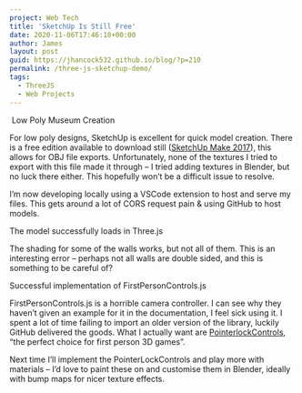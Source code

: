 ```yaml
---
project: Web Tech
title: 'SketchUp Is Still Free'
date: 2020-11-06T17:46:18+00:00
author: James
layout: post
guid: https://jhancock532.github.io/blog/?p=210
permalink: /three-js-sketchup-demo/
tags:
  - ThreeJS
  - Web Projects
---
```

<img loading="lazy" src="https://jhancock532.github.io/blog/wp-content/uploads/2020/11/Low-Triangle-Success-1024x541.jpg" alt="" class="wp-image-211" srcset="https://jhancock532.github.io/blog/wp-content/uploads/2020/11/Low-Triangle-Success-1024x541.jpg 1024w, https://jhancock532.github.io/blog/wp-content/uploads/2020/11/Low-Triangle-Success-300x159.jpg 300w, https://jhancock532.github.io/blog/wp-content/uploads/2020/11/Low-Triangle-Success-768x406.jpg 768w, https://jhancock532.github.io/blog/wp-content/uploads/2020/11/Low-Triangle-Success-1536x812.jpg 1536w, https://jhancock532.github.io/blog/wp-content/uploads/2020/11/Low-Triangle-Success.jpg 1920w" sizes="(max-width: 767px) 89vw, (max-width: 1000px) 54vw, (max-width: 1071px) 543px, 580px" />
Low Poly Museum Creation

For low poly designs, SketchUp is excellent for quick model creation. There is a free edition available to download still ([SketchUp Make 2017](https://www.sketchup.com/download/all)), this allows for OBJ file exports. Unfortunately, none of the textures I tried to export with this file made it through &#8211; I tried adding textures in Blender, but no luck there either. This hopefully won&#8217;t be a difficult issue to resolve.

<!--more-->

I&#8217;m now developing locally using a VSCode extension to host and serve my files. This gets around a lot of CORS request pain & using GitHub to host models.

<img loading="lazy" src="https://jhancock532.github.io/blog/wp-content/uploads/2020/11/No-Shading-Luck-However-1024x576.jpg" alt="" class="wp-image-212" srcset="https://jhancock532.github.io/blog/wp-content/uploads/2020/11/No-Shading-Luck-However-1024x576.jpg 1024w, https://jhancock532.github.io/blog/wp-content/uploads/2020/11/No-Shading-Luck-However-300x169.jpg 300w, https://jhancock532.github.io/blog/wp-content/uploads/2020/11/No-Shading-Luck-However-768x432.jpg 768w, https://jhancock532.github.io/blog/wp-content/uploads/2020/11/No-Shading-Luck-However-1536x864.jpg 1536w, https://jhancock532.github.io/blog/wp-content/uploads/2020/11/No-Shading-Luck-However.jpg 1920w" sizes="(max-width: 767px) 89vw, (max-width: 1000px) 54vw, (max-width: 1071px) 543px, 580px" />The model successfully loads in Three.js

The shading for some of the walls works, but not all of them. This is an interesting error &#8211; perhaps not all walls are double sided, and this is something to be careful of?

<img loading="lazy" src="https://jhancock532.github.io/blog/wp-content/uploads/2020/11/Successful-Implementation-of-First-Person-Controls-Rather-Sickening-1024x346.jpg" alt="" class="wp-image-213" srcset="https://jhancock532.github.io/blog/wp-content/uploads/2020/11/Successful-Implementation-of-First-Person-Controls-Rather-Sickening-1024x346.jpg 1024w, https://jhancock532.github.io/blog/wp-content/uploads/2020/11/Successful-Implementation-of-First-Person-Controls-Rather-Sickening-300x101.jpg 300w, https://jhancock532.github.io/blog/wp-content/uploads/2020/11/Successful-Implementation-of-First-Person-Controls-Rather-Sickening-768x259.jpg 768w, https://jhancock532.github.io/blog/wp-content/uploads/2020/11/Successful-Implementation-of-First-Person-Controls-Rather-Sickening-1536x518.jpg 1536w, https://jhancock532.github.io/blog/wp-content/uploads/2020/11/Successful-Implementation-of-First-Person-Controls-Rather-Sickening-2048x691.jpg 2048w" sizes="(max-width: 767px) 89vw, (max-width: 1000px) 54vw, (max-width: 1071px) 543px, 580px" />Successful implementation of FirstPersonControls.js

FirstPersonControls.js is a horrible camera controller. I can see why they haven&#8217;t given an example for it in the documentation, I feel sick using it. I spent a lot of time failing to import an older version of the library, luckily GitHub delivered the goods. What I actually want are [PointerlockControls](https://threejs.org/docs/#examples/en/controls/PointerLockControls), &#8220;the perfect choice for first person 3D games&#8221;.

Next time I&#8217;ll implement the PointerLockControls and play more with materials &#8211; I&#8217;d love to paint these on and customise them in Blender, ideally with bump maps for nicer texture effects.